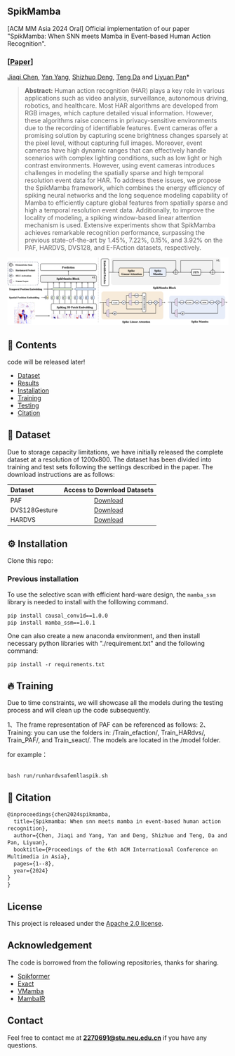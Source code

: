 ## SpikMamba

[ACM MM Asia 2024 Oral] Official implementation of our paper "SpikMamba: When SNN meets Mamba in Event-based Human Action Recognition".

### [[Paper](https://arxiv.org/pdf/2410.16746)]

[Jiaqi Chen](https://scholar.google.com.hk/citations?hl=zh-CN&pli=1&user=SAjyZRQAAAAJ), [Yan Yang](https://scholar.google.com/citations?user=IF0xw34AAAAJ&hl=en), [Shizhuo Deng](https://scholar.google.com/citations?hl=zh-CN&user=JIsc3akAAAAJ), [Teng Da](https://scholar.google.com/citations?hl=zh-CN&user=sRbvXgIAAAAJ) and [Liyuan Pan](https://scholar.google.com/citations?user=kAt6-AIAAAAJ&hl=en)\*

> **Abstract:**  Human action recognition (HAR) plays a key role in various applications such as video analysis, surveillance, autonomous driving, robotics, and healthcare. Most HAR algorithms are developed from RGB images, which capture detailed visual information. However, these algorithms raise concerns in privacy-sensitive environments due to the recording of identifiable features. Event cameras offer a promising solution by capturing scene brightness changes sparsely at the pixel level, without capturing full images. Moreover, event cameras have high dynamic ranges that can effectively handle scenarios with complex lighting conditions, such as low light or high contrast environments. However, using event cameras introduces challenges in modeling the spatially sparse and high temporal resolution event data for HAR. To address these issues, we propose the SpikMamba framework, which combines the energy efficiency of spiking neural networks and the long sequence modeling capability of Mamba to efficiently capture global features from spatially sparse and high a temporal resolution event data. Additionally, to improve the locality of modeling, a spiking window-based linear attention mechanism is used. Extensive experiments show that SpikMamba achieves remarkable recognition performance, surpassing the previous state-of-the-art by 1.45%, 7.22%, 0.15%, and 3.92% on the PAF, HARDVS, DVS128, and E-FAction datasets, respectively.

![My Image](mm/framework1.png)

## 📑 Contents

code will be released later!

- [Dataset](#dataset)
- [Results](#results)
- [Installation](#installation)
- [Training](#training)
- [Testing](#testing)
- [Citation](#cite)

## <a name="todo"></a> 📂 Dataset

Due to storage capacity limitations, we have initially released the complete dataset at a resolution of 1200x800. The dataset has been divided into training and test sets following the settings described in the paper. The download instructions are as follows:


| Dataset       |                                        Access to Download Datasets                                        |
| :------------ | :--------------------------------------------------------------------------------------------------------: |
| PAF           |                         [Download](https://github.com/CrystalMiaoshu/PAFBenchmark)                         |
| DVS128Gesture | [Download](https://research.ibm.com/publications/a-low-power-fully-event-based-gesture-recognition-system) |
| HARDVS        |                              [Download](https://github.com/Event-AHU/HARDVS)                              |

## <a name="installation"></a> ⚙️ Installation

Clone this repo:

### Previous installation

To use the selective scan with efficient hard-ware design, the `mamba_ssm` library is needed to install with the folllowing command.

```
pip install causal_conv1d==1.0.0
pip install mamba_ssm==1.0.1
```

One can also create a new anaconda environment, and then install necessary python libraries with "./requirement.txt" and the following command:

```
pip install -r requirements.txt
```

## <a name="training"></a>  🔥 Training


Due to time constraints, we will showcase all the models during the testing process and will clean up the code subsequently.

1、The frame representation of PAF can be referenced as follows:
2、Training: you can use the folders in: /Train_efaction/, Train_HARdvs/, Train_PAF/, and Train_seact/. The models are located in the /model folder.

for example：

```

bash run/runhardvsafemllaspik.sh

```

## <a name="cite"></a> 🥰 Citation

```
@inproceedings{chen2024spikmamba,
  title={Spikmamba: When snn meets mamba in event-based human action recognition},
  author={Chen, Jiaqi and Yang, Yan and Deng, Shizhuo and Teng, Da and Pan, Liyuan},
  booktitle={Proceedings of the 6th ACM International Conference on Multimedia in Asia},
  pages={1--8},
  year={2024}
}
}
```

## License

This project is released under the [Apache 2.0 license](LICENSE).

## Acknowledgement

The code is borrowed from the following repositories, thanks for sharing.

- [Spikformer](https://github.com/ZK-Zhou/spikformer)
- [Exact](https://vlislab22.github.io/ExACT)
- [VMamba](https://github.com/MzeroMiko/VMamba)
- [MambaIR](https://github.com/csguoh/MambaIR)

## Contact

Feel free to contact me at **2270691@stu.neu.edu.cn** if you have any questions.
